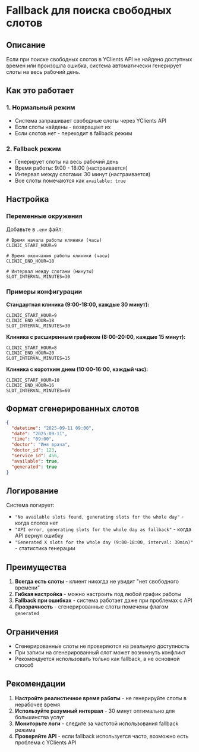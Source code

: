 # Fallback для поиска свободных слотов

## Описание

Если при поиске свободных слотов в YClients API не найдено доступных времен или произошла ошибка, система автоматически генерирует слоты на весь рабочий день.

## Как это работает

### 1. Нормальный режим
- Система запрашивает свободные слоты через YClients API
- Если слоты найдены - возвращает их
- Если слотов нет - переходит в fallback режим

### 2. Fallback режим
- Генерирует слоты на весь рабочий день
- Время работы: 9:00 - 18:00 (настраивается)
- Интервал между слотами: 30 минут (настраивается)
- Все слоты помечаются как `available: true`

## Настройка

### Переменные окружения

Добавьте в `.env` файл:

```env
# Время начала работы клиники (часы)
CLINIC_START_HOUR=9

# Время окончания работы клиники (часы)  
CLINIC_END_HOUR=18

# Интервал между слотами (минуты)
SLOT_INTERVAL_MINUTES=30
```

### Примеры конфигурации

**Стандартная клиника (9:00-18:00, каждые 30 минут):**
```env
CLINIC_START_HOUR=9
CLINIC_END_HOUR=18
SLOT_INTERVAL_MINUTES=30
```

**Клиника с расширенным графиком (8:00-20:00, каждые 15 минут):**
```env
CLINIC_START_HOUR=8
CLINIC_END_HOUR=20
SLOT_INTERVAL_MINUTES=15
```

**Клиника с коротким днем (10:00-16:00, каждый час):**
```env
CLINIC_START_HOUR=10
CLINIC_END_HOUR=16
SLOT_INTERVAL_MINUTES=60
```

## Формат сгенерированных слотов

```json
{
  "datetime": "2025-09-11 09:00",
  "date": "2025-09-11",
  "time": "09:00",
  "doctor": "Имя врача",
  "doctor_id": 123,
  "service_id": 456,
  "available": true,
  "generated": true
}
```

## Логирование

Система логирует:
- `"No available slots found, generating slots for the whole day"` - когда слотов нет
- `"API error, generating slots for the whole day as fallback"` - когда API вернул ошибку
- `"Generated X slots for the whole day (9:00-18:00, interval: 30min)"` - статистика генерации

## Преимущества

1. **Всегда есть слоты** - клиент никогда не увидит "нет свободного времени"
2. **Гибкая настройка** - можно настроить под любой график работы
3. **Fallback при ошибках** - система работает даже при проблемах с API
4. **Прозрачность** - сгенерированные слоты помечены флагом `generated`

## Ограничения

- Сгенерированные слоты не проверяются на реальную доступность
- При записи на сгенерированный слот может возникнуть конфликт
- Рекомендуется использовать только как fallback, а не основной способ

## Рекомендации

1. **Настройте реалистичное время работы** - не генерируйте слоты в нерабочее время
2. **Используйте разумный интервал** - 30 минут оптимально для большинства услуг
3. **Мониторьте логи** - следите за частотой использования fallback режима
4. **Проверяйте API** - если fallback используется часто, возможно есть проблема с YClients API
